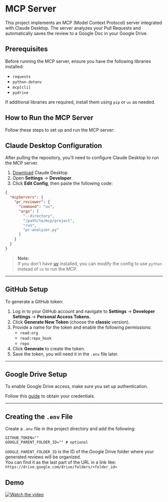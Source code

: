 # MCP Server



This project implements an MCP (Model Context Protocol) server integrated with Claude Desktop. The server analyzes your Pull Requests and automatically saves the review to a Google Doc in your Google Drive.


## Prerequisites

Before running the MCP server, ensure you have the following libraries installed:

- `requests` 
- `python-dotenv` 
- `mcp[cli]` 
- `pydrive` 


If additional libraries are required, install them using `pip`  or `uv` as needed.

## How to Run the MCP Server

Follow these steps to set up and run the MCP server:


## Claude Desktop Configuration

After pulling the repository, you'll need to configure Claude Desktop to run the MCP server.
1. [Download](https://claude.ai/download) Claude Desktop
2. Open **Settings** → **Developer**.
3. Click **Edit Config**, then paste the following code:

```json
{
  "mcpServers": {
    "pr_reviewer": {
      "command": "uv",
      "args": [
        "--directory",
        "/path/to/mcp/project",
        "run",
        "pr-analyzer.py"
      ]
    }
  }
}
```

> **Note:**  
> If you don't have [uv](https://docs.astral.sh/uv/getting-started/installation/) installed, you can modify the config to use `python` instead of `uv` to run the MCP.

---

## GitHub Setup

To generate a GitHub token:

1. Log in to your GitHub account and navigate to **Settings** → **Developer Settings** → **Personal Access Tokens**.
2. Click **Generate New Token** (choose the **classic** version).
3. Provide a name for the token and enable the following permissions:
   - `read:org`
   - `read:repo_hook`
   - `repo`
4. Click **Generate** to create the token.
5. Save the token, you will need it in the `.env` file later.

---

## Google Drive Setup

To enable Google Drive access, make sure you set up authentication.

Follow this [guide](https://d35mpxyw7m7k7g.cloudfront.net/bigdata_1/Get+Authentication+for+Google+Service+API+.pdf) to obtain your credentials.

---

## Creating the `.env` File

Create a `.env` file in the project directory and add the following:

```env
GITHUB_TOKEN=""
GOOGLE_PARENT_FOLDER_ID="" # optional
```

`GOOGLE_PARENT_FOLDER_ID` is the ID of the Google Drive folder where your generated reviews will be organized.  
 You can find it as the last part of the URL in a link like:  
`https://drive.google.com/drive/folders/<folder_id>`

## Demo

[![Watch the video](/pr_reviewer/thumb.png)](https://youtu.be/Jr7fcfBEWPQ)

